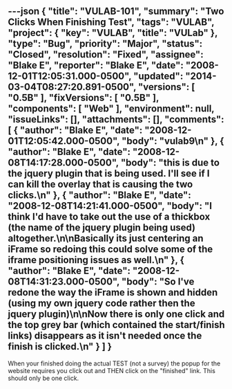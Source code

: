 ---json
{
  "title": "VULAB-101",
  "summary": "Two Clicks When Finishing Test",
  "tags": "VULAB",
  "project": {
    "key": "VULAB",
    "title": "VULab"
  },
  "type": "Bug",
  "priority": "Major",
  "status": "Closed",
  "resolution": "Fixed",
  "assignee": "Blake E",
  "reporter": "Blake E",
  "date": "2008-12-01T12:05:31.000-0500",
  "updated": "2014-03-04T08:27:20.891-0500",
  "versions": [
    "0.5B"
  ],
  "fixVersions": [
    "0.5B"
  ],
  "components": [
    "Web"
  ],
  "environment": null,
  "issueLinks": [],
  "attachments": [],
  "comments": [
    {
      "author": "Blake E",
      "date": "2008-12-01T12:05:42.000-0500",
      "body": "vulab9\n"
    },
    {
      "author": "Blake E",
      "date": "2008-12-08T14:17:28.000-0500",
      "body": "this is due to the jquery plugin that is being used. I'll see if I can kill the overlay that is causing the two clicks.\n"
    },
    {
      "author": "Blake E",
      "date": "2008-12-08T14:21:41.000-0500",
      "body": "I think I'd have to take out the use of a thickbox (the name of the jquery plugin being used) altogether.\n\nBasically its just centering an iFrame so redoing this could solve some of the iframe positioning issues as well.\n"
    },
    {
      "author": "Blake E",
      "date": "2008-12-08T14:31:23.000-0500",
      "body": "So I've redone the way the iFrame is shown and hidden (using my own jquery code rather then the jquery plugin)\n\nNow there is only one click and the top grey bar (which contained the start/finish links) disappears as it isn't needed once the finish is clicked.\n"
    }
  ]
}
---
When your finished doing the actual TEST (not a survey) the popup for the website requires you click out and THEN click on the "finished" link. This should only be one click.

        